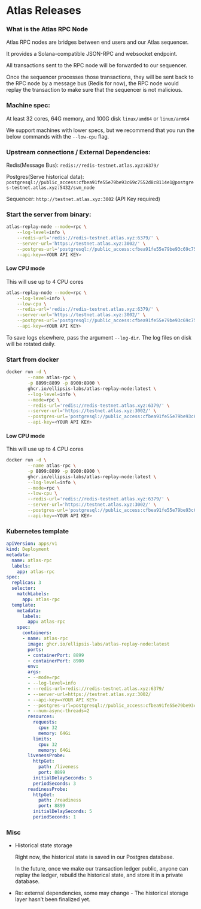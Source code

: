 # Atlas Releases

### What is the Atlas RPC Node

Atlas RPC nodes are bridges between end users and our Atlas sequencer.

It provides a Solana-compatible JSON-RPC and websocket endpoint.

All transactions sent to the RPC node will be forwarded to our sequencer.

Once the sequencer processes those transactions, they will be sent back to the RPC node by a message bus (Redis for now), the RPC node would replay the transaction to make sure that the sequencer is not malicious.

### Machine spec:

At least 32 cores, 64G memory, and 100G disk
`linux/amd64` or `linux/arm64`

We support machines with lower specs, but we recommend that you run the below commands with the `--low-cpu` flag.

### Upstream connections / External Dependencies:

Redis(Message Bus): `redis://redis-testnet.atlas.xyz:6379/`

Postgres(Serve historical data): `postgresql://public_access:cfbea91fe55e79be93c69c7552d8c8114e1@postgres-testnet.atlas.xyz:5432/svm_node`

Sequencer: `http://testnet.atlas.xyz:3002`  (API Key required)

### Start the server from binary:

```bash
atlas-replay-node --mode=rpc \
    --log-level=info \
    --redis-url='redis://redis-testnet.atlas.xyz:6379/' \
    --server-url='https://testnet.atlas.xyz:3002/' \
    --postgres-url='postgresql://public_access:cfbea91fe55e79be93c69c7552d8c8114e12@postgres-testnet.atlas.xyz:5432/svm_node' \
    --api-key=<YOUR API KEY>
```

#### Low CPU mode
This will use up to 4 CPU cores

```bash
atlas-replay-node --mode=rpc \
    --log-level=info \
    --low-cpu \
    --redis-url='redis://redis-testnet.atlas.xyz:6379/' \
    --server-url='https://testnet.atlas.xyz:3002/' \
    --postgres-url='postgresql://public_access:cfbea91fe55e79be93c69c7552d8c8114e12@postgres-testnet.atlas.xyz:5432/svm_node' \
    --api-key=<YOUR API KEY>
```

To save logs elsewhere, pass the argument `--log-dir`. The log files on disk will be rotated daily.

### Start from docker

```bash
docker run -d \
        --name atlas-rpc \
        -p 8899:8899 -p 8900:8900 \
        ghcr.io/ellipsis-labs/atlas-replay-node:latest \
        --log-level=info \
        --mode=rpc \
        --redis-url='redis://redis-testnet.atlas.xyz:6379/' \
        --server-url='https://testnet.atlas.xyz:3002/' \
        --postgres-url='postgresql://public_access:cfbea91fe55e79be93c69c7552d8c8114e12@postgres-testnet.atlas.xyz:5432/svm_node' \
        --api-key=<YOUR API KEY>
```
#### Low CPU mode
This will use up to 4 CPU cores

```bash
docker run -d \
        --name atlas-rpc \
        -p 8899:8899 -p 8900:8900 \
        ghcr.io/ellipsis-labs/atlas-replay-node:latest \
        --log-level=info \
        --mode=rpc \
        --low-cpu \
        --redis-url='redis://redis-testnet.atlas.xyz:6379/' \
        --server-url='https://testnet.atlas.xyz:3002/' \
        --postgres-url='postgresql://public_access:cfbea91fe55e79be93c69c7552d8c8114e12@postgres-testnet.atlas.xyz:5432/svm_node' \
        --api-key=<YOUR API KEY>
```

### Kubernetes template

```yaml
apiVersion: apps/v1
kind: Deployment
metadata:
  name: atlas-rpc
  labels:
    app: atlas-rpc
spec:
  replicas: 3
  selector:
    matchLabels:
      app: atlas-rpc
  template:
    metadata:
      labels:
        app: atlas-rpc
    spec:
      containers:
      - name: atlas-rpc
        image: ghcr.io/ellipsis-labs/atlas-replay-node:latest
        ports:
        - containerPort: 8899
        - containerPort: 8900
        env:
        args:
        - --mode=rpc
        - --log-level=info
        - --redis-url=redis://redis-testnet.atlas.xyz:6379/
        - --server-url=https://testnet.atlas.xyz:3002/
        - --api-key=<YOUR API KEY>
        - --postgres-url=postgresql://public_access:cfbea91fe55e79be93c69c7552d8c8114e12@postgres-testnet.atlas.xyz:5432/svm_node
        - --num-async-threads=2
        resources:
          requests:
            cpu: 32
            memory: 64Gi
          limits:
            cpu: 32
            memory: 64Gi
        livenessProbe:
          httpGet:
            path: /liveness
            port: 8899
          initialDelaySeconds: 5
          periodSeconds: 3
        readinessProbe:
          httpGet:
            path: /readiness
            port: 8899
          initialDelaySeconds: 5
          periodSeconds: 1
```

### Misc

- Historical state storage

    Right now, the historical state is saved in our Postgres database.

    In the future, once we make our transaction ledger public, anyone can replay the ledger, rebuild the historical state, and store it in a private database.

- Re: external dependencies, some may change - The historical storage layer hasn’t been finalized yet.

